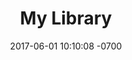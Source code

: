 ---
title: My Library
layout: post
date:   2017-06-01 10:10:08 -0700
categories: reading growth
tags: front-page
external_url: /books
external_site: 
---